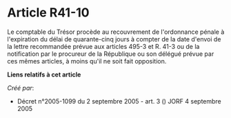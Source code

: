 # Article R41-10

Le comptable du Trésor procède au recouvrement de l'ordonnance pénale à l'expiration du délai de quarante-cinq jours à
compter de la date d'envoi de la lettre recommandée prévue aux articles 495-3 et R. 41-3 ou de la notification par le
procureur de la République ou son délégué prévue par ces mêmes articles, à moins qu'il ne soit fait opposition.

**Liens relatifs à cet article**

_Créé par_:

  - Décret n°2005-1099 du 2 septembre 2005 - art. 3 () JORF 4 septembre 2005
